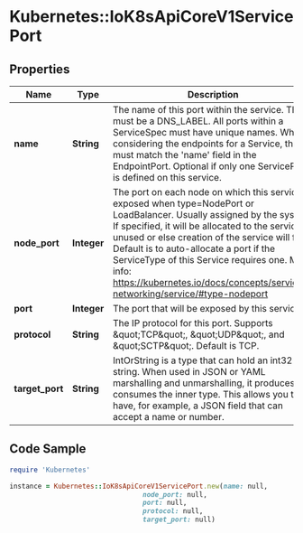 # Kubernetes::IoK8sApiCoreV1ServicePort

## Properties

Name | Type | Description | Notes
------------ | ------------- | ------------- | -------------
**name** | **String** | The name of this port within the service. This must be a DNS_LABEL. All ports within a ServiceSpec must have unique names. When considering the endpoints for a Service, this must match the &#39;name&#39; field in the EndpointPort. Optional if only one ServicePort is defined on this service. | [optional] 
**node_port** | **Integer** | The port on each node on which this service is exposed when type&#x3D;NodePort or LoadBalancer. Usually assigned by the system. If specified, it will be allocated to the service if unused or else creation of the service will fail. Default is to auto-allocate a port if the ServiceType of this Service requires one. More info: https://kubernetes.io/docs/concepts/services-networking/service/#type-nodeport | [optional] 
**port** | **Integer** | The port that will be exposed by this service. | 
**protocol** | **String** | The IP protocol for this port. Supports \&quot;TCP\&quot;, \&quot;UDP\&quot;, and \&quot;SCTP\&quot;. Default is TCP. | [optional] 
**target_port** | **String** | IntOrString is a type that can hold an int32 or a string.  When used in JSON or YAML marshalling and unmarshalling, it produces or consumes the inner type.  This allows you to have, for example, a JSON field that can accept a name or number. | [optional] 

## Code Sample

```ruby
require 'Kubernetes'

instance = Kubernetes::IoK8sApiCoreV1ServicePort.new(name: null,
                                 node_port: null,
                                 port: null,
                                 protocol: null,
                                 target_port: null)
```



